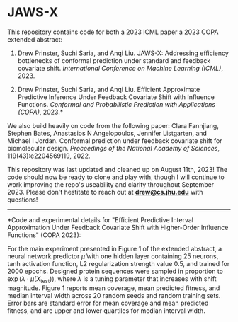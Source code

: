 # JAWS-X

This repository contains code for both a 2023 ICML paper a 2023 COPA extended abstract:

1. Drew Prinster, Suchi Saria, and Anqi Liu. JAWS-X: Addressing efficiency bottlenecks of conformal prediction under standard and feedback covariate shift. *International Conference on Machine Learning (ICML)*, 2023.

2. Drew Prinster, Suchi Saria, and Anqi Liu. Efficient Approximate Predictive Inference Under Feedback Covariate Shift with Influence Functions. *Conformal and Probabilistic Prediction with Applications (COPA)*, 2023.*

We also build heavily on code from the following paper: Clara Fannjiang, Stephen Bates, Anastasios N Angelopoulos, Jennifer Listgarten, and Michael I Jordan. Conformal prediction under feedback covariate shift for biomolecular design. *Proceedings of the National Academy of Sciences*, 119(43):e2204569119, 2022.

This repository was last updated and cleaned up on August 11th, 2023! The code should now be ready to clone and play with, though I will continue to work improving the repo's useability and clarity throughout September 2023. Please don't hestitate to reach out at **drew@cs.jhu.edu** with questions!

---

*Code and experimental details for "Efficient Predictive Interval Approximation Under Feedback Covariate Shift with Higher-Order Influence Functions" (COPA 2023):

For the main experiment presented in Figure 1 of the extended abstract, a neural network predictor $\widehat{\mu}$ with one hidden layer containing 25 neurons, tanh activation function, L2 regularization strength value 0.5, and trained for 2000 epochs. Designed protein sequences were sampled in proportion to $\exp(\lambda\cdot \widehat{\mu}(X_{\text{test}}))$, where $\lambda$ is a tuning parameter that increases with shift magnitude. Figure 1 reports mean coverage, mean predicted fitness, and median interval width across 20 random seeds and random training sets. Error bars are standard error for mean coverage and mean predicted fitness, and are upper and lower quartiles for median interval width.

